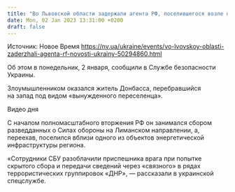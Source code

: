 ```yaml
---
title: "Во Львовской области задержали агента РФ, поселившегося возле объекта энергетической инфраструктуры"
date: Mon, 02 Jan 2023 13:31:00 +0200
draft: false
---
```

Источник: Новое Время https://nv.ua/ukraine/events/vo-lvovskoy-oblasti-zaderzhali-agenta-rf-novosti-ukrainy-50294860.html


 Об этом в понедельник, 2 января, сообщили в Службе безопасности Украины.

Злоумышленником оказался житель Донбасса, перебравшийся на запад под видом «вынужденного переселенца».

 Видео дня   

С началом полномасштабного вторжения РФ он занимался сбором разведданных о Силах обороны на Лиманском направлении, а, переехав, поселился вблизи одного из объектов энергетической инфраструктуры региона.

«Сотрудники СБУ разоблачили приспешника врага при попытке скрытого сбора и передачи сведений через «связного» в рядах террористических группировок «ДНР», — рассказали в украинской спецслужбе.
